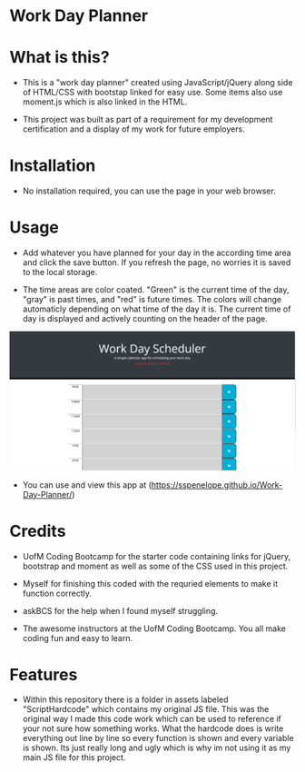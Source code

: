 # Work Day Planner

# What is this?
- This is a "work day planner" created using JavaScript/jQuery along side of HTML/CSS with bootstap linked for easy use. Some items also use moment.js which is also linked in the HTML.

- This project was built as part of a requirement for my development certification and a display of my work for future employers.

# Installation
- No installation required, you can use the page in your web browser.

# Usage
- Add whatever you have planned for your day in the according time area and click the save button. If you refresh the page, no worries it is saved to the local storage. 

- The time areas are color coated. "Green" is the current time of the day, "gray" is past times, and "red" is future times. The colors will change automaticly depending on what time of the day it is. The current time of day is displayed and actively counting on the header of the page.

![alt text](./assets/images/workdayplannerscreenshot.png)

- You can use and view this app at (https://sspenelope.github.io/Work-Day-Planner/)

# Credits 
- UofM Coding Bootcamp for the starter code containing links for jQuery, bootstrap and moment as well as some of the CSS used in this project.

- Myself for finishing this coded with the requried elements to make it function correctly.

- askBCS for the help when I found myself struggling.

- The awesome instructors at the UofM Coding Bootcamp. You all make coding fun and easy to learn.

# Features
- Within this repository there is a folder in assets labeled "ScriptHardcode" which contains my original JS file. This was the original way I made this code work which can be used to reference if your not sure how something works. What the hardcode does is write everything out line by line so every function is shown and every variable is shown. Its just really long and ugly which is why im not using it as my main JS file for this project.